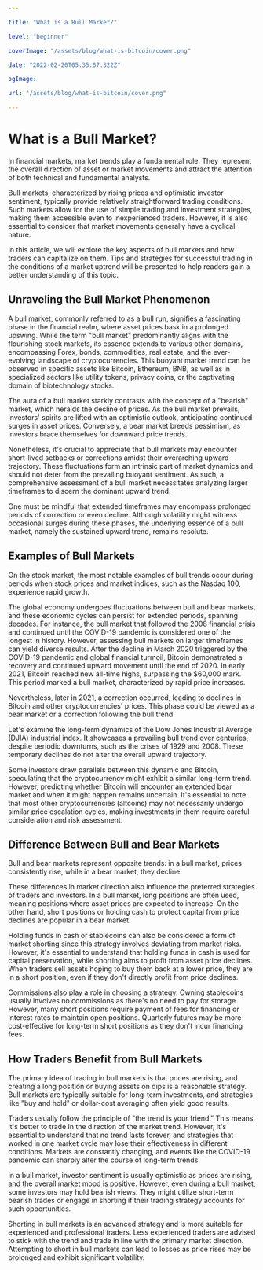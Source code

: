 ```yaml
---

title: "What is a Bull Market?"

level: "beginner"

coverImage: "/assets/blog/what-is-bitcoin/cover.png"

date: "2022-02-20T05:35:07.322Z"

ogImage:

url: "/assets/blog/what-is-bitcoin/cover.png"

---
```

# What is a Bull Market?

In financial markets, market trends play a fundamental role. They represent the overall direction of asset or market movements and attract the attention of both technical and fundamental analysts.

Bull markets, characterized by rising prices and optimistic investor sentiment, typically provide relatively straightforward trading conditions. Such markets allow for the use of simple trading and investment strategies, making them accessible even to inexperienced traders. However, it is also essential to consider that market movements generally have a cyclical nature.

In this article, we will explore the key aspects of bull markets and how traders can capitalize on them. Tips and strategies for successful trading in the conditions of a market uptrend will be presented to help readers gain a better understanding of this topic.

## Unraveling the Bull Market Phenomenon

A bull market, commonly referred to as a bull run, signifies a fascinating phase in the financial realm, where asset prices bask in a prolonged upswing. While the term "bull market" predominantly aligns with the flourishing stock markets, its essence extends to various other domains, encompassing Forex, bonds, commodities, real estate, and the ever-evolving landscape of cryptocurrencies. This buoyant market trend can be observed in specific assets like Bitcoin, Ethereum, BNB, as well as in specialized sectors like utility tokens, privacy coins, or the captivating domain of biotechnology stocks.

The aura of a bull market starkly contrasts with the concept of a "bearish" market, which heralds the decline of prices. As the bull market prevails, investors' spirits are lifted with an optimistic outlook, anticipating continued surges in asset prices. Conversely, a bear market breeds pessimism, as investors brace themselves for downward price trends.

Nonetheless, it's crucial to appreciate that bull markets may encounter short-lived setbacks or corrections amidst their overarching upward trajectory. These fluctuations form an intrinsic part of market dynamics and should not deter from the prevailing buoyant sentiment. As such, a comprehensive assessment of a bull market necessitates analyzing larger timeframes to discern the dominant upward trend.

One must be mindful that extended timeframes may encompass prolonged periods of correction or even decline. Although volatility might witness occasional surges during these phases, the underlying essence of a bull market, namely the sustained upward trend, remains resolute.

## Examples of Bull Markets

On the stock market, the most notable examples of bull trends occur during periods when stock prices and market indices, such as the Nasdaq 100, experience rapid growth.

The global economy undergoes fluctuations between bull and bear markets, and these economic cycles can persist for extended periods, spanning decades. For instance, the bull market that followed the 2008 financial crisis and continued until the COVID-19 pandemic is considered one of the longest in history. However, assessing bull markets on larger timeframes can yield diverse results. After the decline in March 2020 triggered by the COVID-19 pandemic and global financial turmoil, Bitcoin demonstrated a recovery and continued upward movement until the end of 2020. In early 2021, Bitcoin reached new all-time highs, surpassing the $60,000 mark. This period marked a bull market, characterized by rapid price increases.

Nevertheless, later in 2021, a correction occurred, leading to declines in Bitcoin and other cryptocurrencies' prices. This phase could be viewed as a bear market or a correction following the bull trend.

Let's examine the long-term dynamics of the Dow Jones Industrial Average (DJIA) industrial index. It showcases a prevailing bull trend over centuries, despite periodic downturns, such as the crises of 1929 and 2008. These temporary declines do not alter the overall upward trajectory.

Some investors draw parallels between this dynamic and Bitcoin, speculating that the cryptocurrency might exhibit a similar long-term trend. However, predicting whether Bitcoin will encounter an extended bear market and when it might happen remains uncertain. It's essential to note that most other cryptocurrencies (altcoins) may not necessarily undergo similar price escalation cycles, making investments in them require careful consideration and risk assessment.

## Difference Between Bull and Bear Markets

Bull and bear markets represent opposite trends: in a bull market, prices consistently rise, while in a bear market, they decline.

These differences in market direction also influence the preferred strategies of traders and investors. In a bull market, long positions are often used, meaning positions where asset prices are expected to increase. On the other hand, short positions or holding cash to protect capital from price declines are popular in a bear market.

Holding funds in cash or stablecoins can also be considered a form of market shorting since this strategy involves deviating from market risks. However, it's essential to understand that holding funds in cash is used for capital preservation, while shorting aims to profit from asset price declines. When traders sell assets hoping to buy them back at a lower price, they are in a short position, even if they don't directly profit from price declines.

Commissions also play a role in choosing a strategy. Owning stablecoins usually involves no commissions as there's no need to pay for storage. However, many short positions require payment of fees for financing or interest rates to maintain open positions. Quarterly futures may be more cost-effective for long-term short positions as they don't incur financing fees.

## How Traders Benefit from Bull Markets

The primary idea of trading in bull markets is that prices are rising, and creating a long position or buying assets on dips is a reasonable strategy. Bull markets are typically suitable for long-term investments, and strategies like "buy and hold" or dollar-cost averaging often yield good results.

Traders usually follow the principle of "the trend is your friend." This means it's better to trade in the direction of the market trend. However, it's essential to understand that no trend lasts forever, and strategies that worked in one market cycle may lose their effectiveness in different conditions. Markets are constantly changing, and events like the COVID-19 pandemic can sharply alter the course of long-term trends.

In a bull market, investor sentiment is usually optimistic as prices are rising, and the overall market mood is positive. However, even during a bull market, some investors may hold bearish views. They might utilize short-term bearish trades or engage in shorting if their trading strategy accounts for such opportunities.

Shorting in bull markets is an advanced strategy and is more suitable for experienced and professional traders. Less experienced traders are advised to stick with the trend and trade in line with the primary market direction. Attempting to short in bull markets can lead to losses as price rises may be prolonged and exhibit significant volatility.


<!--stackedit_data:
eyJoaXN0b3J5IjpbLTUxNjAxODU2MF19
-->